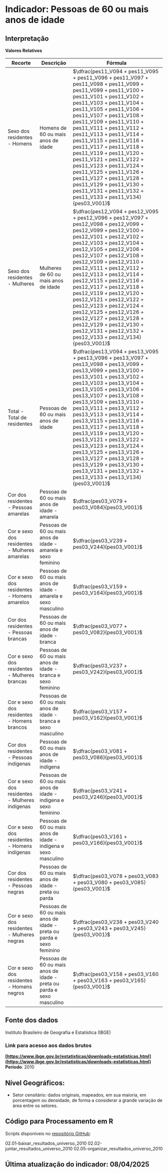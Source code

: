 # Indicador: Pessoas de 60 ou mais anos de idade

## Interpretação

**Valores Relativos**

|Recorte|Descrição  |Fórmula
|--|--|--|
|Sexo dos residentes - Homens|Homens de 60 ou mais anos de idade|$\dfrac{pes11_V094 + pes11_V095 + pes11_V096 + pes11_V097 + pes11_V098 + pes11_V099 + pes11_V099 + pes11_V100 + pes11_V101 + pes11_V102 + pes11_V103 + pes11_V104 + pes11_V105 + pes11_V106 + pes11_V107 + pes11_V108 + pes11_V109 + pes11_V110 + pes11_V111 + pes11_V112 + pes11_V113 + pes11_V114 + pes11_V115 + pes11_V116 + pes11_V117 + pes11_V118 + pes11_V119 + pes11_V120 + pes11_V121 + pes11_V122 + pes11_V123 + pes11_V124 + pes11_V125 + pes11_V126 + pes11_V127 + pes11_V128 + pes11_V129 + pes11_V130 + pes11_V131 + pes11_V132 + pes11_V133 +  pes11_V134}{pes03_V001}$|
|Sexo dos residentes - Mulheres|Mulheres de 60 ou mais anos de idade|$\dfrac{pes12_V094 + pes12_V095 + pes12_V096 + pes12_V097 + pes12_V098 + pes12_V099 + pes12_V099 + pes12_V100 + pes12_V101 + pes12_V102 + pes12_V103 + pes12_V104 + pes12_V105 + pes12_V106 + pes12_V107 + pes12_V108 + pes12_V109 + pes12_V110 + pes12_V111 + pes12_V112 + pes12_V113 + pes12_V114 + pes12_V115 + pes12_V116 + pes12_V117 + pes12_V118 + pes12_V119 + pes12_V120 + pes12_V121 + pes12_V122 + pes12_V123 + pes12_V124 + pes12_V125 + pes12_V126 + pes12_V127 + pes12_V128 + pes12_V129 + pes12_V130 + pes12_V131 + pes12_V132 + pes12_V133 +  pes12_V134}{pes03_V001}$|
|Total - Total de residentes|Pessoas de 60 ou mais anos de idade|$\dfrac{pes13_V094 + pes13_V095 + pes13_V096 + pes13_V097 + pes13_V098 + pes13_V099 + pes13_V099 + pes13_V100 + pes13_V101 + pes13_V102 + pes13_V103 + pes13_V104 + pes13_V105 + pes13_V106 + pes13_V107 + pes13_V108 + pes13_V109 + pes13_V110 + pes13_V111 + pes13_V112 + pes13_V113 + pes13_V114 + pes13_V115 + pes13_V116 + pes13_V117 + pes13_V118 + pes13_V119 + pes13_V120 + pes13_V121 + pes13_V122 + pes13_V123 + pes13_V124 + pes13_V125 + pes13_V126 + pes13_V127 + pes13_V128 + pes13_V129 + pes13_V130 + pes13_V131 + pes13_V132 + pes13_V133 +  pes13_V134}{pes03_V001}$|
|Cor dos residentes - Pessoas amarelas|Pessoas de 60 ou mais anos de idade - amarela|$\dfrac{pes03_V079 + pes03_V084}{pes03_V001}$|
|Cor e sexo dos residentes - Mulheres amarelas|Pessoas de 60 ou mais anos de idade - amarela e sexo feminino|$\dfrac{pes03_V239 + pes03_V244}{pes03_V001}$|
|Cor e sexo dos residentes - Homens amarelos|Pessoas de 60 ou mais anos de idade - amarela e sexo masculino|$\dfrac{pes03_V159 + pes03_V164}{pes03_V001}$|
|Cor dos residentes - Pessoas brancas|Pessoas de 60 ou mais anos de idade - branca|$\dfrac{pes03_V077 + pes03_V082}{pes03_V001}$|
|Cor e sexo dos residentes - Mulheres brancas|Pessoas de 60 ou mais anos de idade - branca e sexo feminino|$\dfrac{pes03_V237 + pes03_V242}{pes03_V001}$|
|Cor e sexo dos residentes - Homens brancos|Pessoas de 60 ou mais anos de idade - branca e sexo masculino|$\dfrac{pes03_V157 + pes03_V162}{pes03_V001}$|
|Cor dos residentes - Pessoas indígenas|Pessoas de 60 ou mais anos de idade - indígena|$\dfrac{pes03_V081 + pes03_V086}{pes03_V001}$|
|Cor e sexo dos residentes - Mulheres indígenas|Pessoas de 60 ou mais anos de idade - indígena e sexo feminino|$\dfrac{pes03_V241 + pes03_V246}{pes03_V001}$|
|Cor e sexo dos residentes - Homens indígenas|Pessoas de 60 ou mais anos de idade - indígena e sexo masculino|$\dfrac{pes03_V161 + pes03_V166}{pes03_V001}$|
|Cor dos residentes - Pessoas negras|Pessoas de 60 ou mais anos de idade - preta ou parda|$\dfrac{pes03_V078 + pes03_V083 + pes03_V080 + pes03_V085}{pes03_V001}$|
|Cor e sexo dos residentes - Mulheres negras|Pessoas de 60 ou mais anos de idade - preta ou parda e sexo feminino|$\dfrac{pes03_V238 + pes03_V240 + pes03_V243 + pes03_V245}{pes03_V001}$|
|Cor e sexo dos residentes - Homens negros|Pessoas de 60 ou mais anos de idade - preta ou parda e sexo masculino|$\dfrac{pes03_V158 + pes03_V160 + pes03_V163 + pes03_V165}{pes03_V001}$|


## Fonte dos dados
Instituto Brasileiro de Geografia e Estatística (IBGE)

### Link para acesso aos dados brutos
**[https://www.ibge.gov.br/estatisticas/downloads-estatisticas.html](https://www.ibge.gov.br/estatisticas/downloads-estatisticas.html)**
**Período**: 2010

## Nível Geográficos:

 - Setor censitário: dados originais, mapeados, em sua maioria, em porcentagem ou densidade, de forma a considerar a grande variação de área entre os setores.

## Código para Processamento em R
Scripts disponíveis no [repositório GitHub](https://github.com/cem-usp/georedus):

02.01-baixar_resultados_universo_2010
02.02-juntar_resultados_universo_2010
02.05-organizar_resultados_universo_2010

## Última atualização do indicador: 08/04/2025
